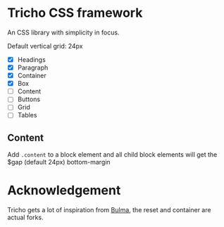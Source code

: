 # Tricho CSS framework

An CSS library with simplicity in focus.

Default vertical grid: 24px

 - [x] Headings
 - [x] Paragraph
 - [x] Container
 - [x] Box
 - [ ] Content
 - [ ] Buttons
 - [ ] Grid
 - [ ] Tables

## Content

Add `.content` to a block element and all child block elements will get the $gap (default 24px) bottom-margin

# Acknowledgement

Tricho gets a lot of inspiration from [Bulma](http://bulma.io/), the reset and container are actual forks.